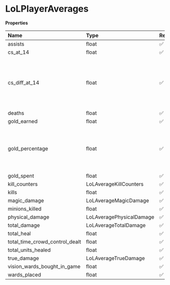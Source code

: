 # LoLPlayerAverages

**Properties**

| Name                           | Type                     | Required | Description                                                                     |
| :----------------------------- | :----------------------- | :------- | :------------------------------------------------------------------------------ |
| assists                        | float                    | ✅       |                                                                                 |
| cs_at_14                       | float                    | ✅       |                                                                                 |
| cs_diff_at_14                  | float                    | ✅       | Player CS difference compared to their lane opponent at the 14th minute in-game |
| deaths                         | float                    | ✅       |                                                                                 |
| gold_earned                    | float                    | ✅       |                                                                                 |
| gold_percentage                | float                    | ✅       | Percentage of gold the player had compared to the total gold of the team        |
| gold_spent                     | float                    | ✅       |                                                                                 |
| kill_counters                  | LoLAverageKillCounters   | ✅       |                                                                                 |
| kills                          | float                    | ✅       |                                                                                 |
| magic_damage                   | LoLAverageMagicDamage    | ✅       |                                                                                 |
| minions_killed                 | float                    | ✅       |                                                                                 |
| physical_damage                | LoLAveragePhysicalDamage | ✅       |                                                                                 |
| total_damage                   | LoLAverageTotalDamage    | ✅       |                                                                                 |
| total_heal                     | float                    | ✅       |                                                                                 |
| total_time_crowd_control_dealt | float                    | ✅       |                                                                                 |
| total_units_healed             | float                    | ✅       |                                                                                 |
| true_damage                    | LoLAverageTrueDamage     | ✅       |                                                                                 |
| vision_wards_bought_in_game    | float                    | ✅       |                                                                                 |
| wards_placed                   | float                    | ✅       |                                                                                 |
